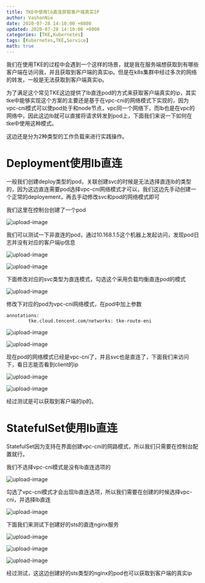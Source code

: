 ```yaml
---
title: TKE中使用lb直连获取客户端真实IP
author: VashonNie
date: 2020-07-28 14:10:00 +0800
updated: 2020-07-28 14:10:00 +0800
categories: [TKE,Kubernetes]
tags: [Kubernetes,TKE,Service]
math: true
---
```


我们在使用TKE的过程中会遇到一个这样的场景，就是我在服务端想获取到有哪些客户端在访问我，并且获取到客户端的真实ip。但是在k8s集群中经过多次的网络的转发，一般是无法获取到客户端真实ip。

为了满足这个常见TKE这边提供了lb直连pod的方式来获取客户端真实的ip，其实tke中能够实现这个方案的主要还是基于在vpc-cni的网络模式下实现的，因为vpc-cni模式可以使pod处于和node节点，vpc同一个网络下，而lb也是在vpc的网络中，因此这边lb就可以直接将请求转发到pod上，下面我们来说一下如何在tke中使用这种模式。

这边还是分为2种类型的工作负载来进行实践操作。

# Deployment使用lb直连

一般我们创建deploy类型的pod，关联创建svc的时候是无法选择直连lb的类型的，因为这边直连需要pod选择vpc-cni网络模式才可以，我们这边先手动创建一个正常的deployement，再去手动修改svc和pod的网络模式即可

我们这里在控制台创建了一个pod

![upload-image](/assets/images/blog/clb/1.png)

我们可以测试一下非直连的pod，通过10.168.1.5这个机器上发起访问，发现pod日志并没有对应的客户端ip信息

![upload-image](/assets/images/blog/clb/2.png) 

![upload-image](/assets/images/blog/clb/3.png) 

下面修改对应的svc类型为直连模式，勾选这个采用负载均衡直连pod的模式

![upload-image](/assets/images/blog/clb/4.png) 


修改下对应的pod为vpc-cni网络模式，在pod中加上参数
```
annotations:
        tke.cloud.tencent.com/networks: tke-route-eni
```

![upload-image](/assets/images/blog/clb/5.png) 

![upload-image](/assets/images/blog/clb/6.png) 

现在pod的网络模式已经是vpc-cni了，并且svc也是直连了，下面我们来访问下，看日志能否看到client的ip

![upload-image](/assets/images/blog/clb/7.png) 

![upload-image](/assets/images/blog/clb/8.png) 

经过测试是可以获取到客户端的ip的。

# StatefulSet使用lb直连

StatefulSet因为支持在界面创建vpc-cni的网路模式，所以我们只需要在控制台配置就行。

我们不选择vpc-cni模式是没有lb直连选项的

![upload-image](/assets/images/blog/clb/9.png) 

勾选了vpc-cni模式才会出现lb直连选项，所以我们需要在创建的时候选择vpc-cni，并选择lb直连

![upload-image](/assets/images/blog/clb/10.png) 

下面我们来测试下创建好的sts的直连nginx服务

![upload-image](/assets/images/blog/clb/11.png) 

![upload-image](/assets/images/blog/clb/12.png) 

![upload-image](/assets/images/blog/clb/13.png)

经过测试，这这边创建好的sts类型的nginx的pod也可以获取到客户端的真实ip
